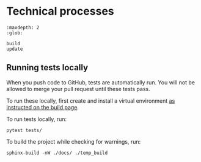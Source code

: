 # Technical processes

```{toctree}
:maxdepth: 2
:glob:

build
update
```

## Running tests locally

When you push code to GitHub, tests are automatically run. You will not be allowed to merge your pull request until these tests pass.

To run these locally, first create and install a virtual environment [as instructed on the build page](build).

To run tests locally, run:

```
pytest tests/
```

To build the project while checking for warnings, run:

```
sphinx-build -nW ./docs/ ./temp_build
```
